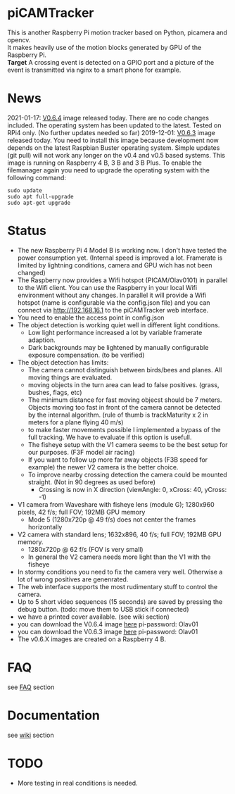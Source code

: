 # piCAMTracker
This is another Raspberry Pi motion tracker based on Python, picamera and opencv.   
It makes heavily use of the motion blocks generated by GPU of the Raspberry Pi.   
**Target** A crossing event is detected on a GPIO port and a picture of the event is transmitted via nginx to a smart phone for example.
# News
2021-01-17: [V0.6.4](https://drive.google.com/file/d/1xuHntIMFQ1BPVGnHj9Ad_DN_oLKLxGlQ/view?usp=sharing) image released today. There are no code changes included.
            The operating system has been updated to the latest. Tested on RPi4 only. (No further updates needed so far)
2019-12-01: [V0.6.3](https://drive.google.com/open?id=14-Zqk-uW1Q9dErGkBKbVC-Mp4glUpEsP) image released today. You need to install this image because development now depends on the latest Raspbian Buster operating system. Simple updates (git pull) will not work any longer on the v0.4 and v0.5 based systems. This image is running on Raspberry 4 B, 3 B and 3 B Plus.
To enable the filemanager again you need to upgrade the operating system with the following command:
```
sudo update
sudo apt full-upgrade
sudo apt-get upgrade
```
 
# Status
* The new Raspberry Pi 4 Model B is working now. I don't have tested the power consumption yet. (Internal speed is improved a lot. Framerate is limited by lightning conditions, camera and GPU wich has not been changed)
* The Raspberry now provides a Wifi hotspot (PICAM/Olav0101) in parallel to the Wifi client. You can use the Raspberry in your local Wifi environment without any changes. In parallel it will provide a Wifi hotspot (name is configurable via the config.json file) and you can connect via http://192.168.16.1 to the piCAMTracker web interface. 
* You need to enable the access point in config.json
* The object detection is working quiet well in different light conditions.
  * Low light performance increased a lot by variable framerate adaption.
  * Dark backgrounds may be lightened by manually configurable exposure compensation. (to be verified) 
* The object detection has limits: 
  * The camera cannot distinguish between birds/bees and planes. All moving things are evaluated.
  * moving objects in the turn area can lead to false positives. (grass, bushes, flags, etc)
  * The minimum distance for fast moving objecst should be 7 meters. Objects moving too fast in front of the camera cannot be detected by the internal algorithm. (rule of thumb is trackMaturity x 2 in meters for a plane flying 40 m/s)
  * to make faster movements possible I implemented a bypass of the full tracking. We have to evaluate if this option is usefull.
  * The fisheye setup with the V1 camera seems to be the best setup for our purposes. (F3F model air racing)
  * If you want to follow up more far away objects (F3B speed for example) the newer V2 camera is the better choice.
  * To improve nearby crossing detection the camera could be mounted straight. (Not in 90 degrees as used before)
    * Crossing is now in X direction (viewAngle: 0, xCross: 40, yCross: -1)  
* V1 camera from Waveshare with fisheye lens (module G); 1280x960 pixels, 42 f/s; full FOV; 192MB GPU memory
  * Mode 5 (1280x720p @ 49 f/s) does not center the frames horizontally
* V2 camera with standard lens; 1632x896, 40 f/s; full FOV; 192MB GPU memory.
  * 1280x720p @ 62 f/s (FOV is very small)
  * In general the V2 camera needs more light than the V1 with the fisheye
* In stormy conditions you need to fix the camera very well. Otherwise a lot of wrong positives are genenrated.
* The web interface supports the most rudimentary stuff to control the camera.
* Up to 5 short video sequences (15 seconds) are saved by pressing the debug button. (todo: move them  to USB stick if connected)   
* we have a printed cover available. (see wiki section)
* you can download the V0.6.4 image [here](https://drive.google.com/file/d/1xuHntIMFQ1BPVGnHj9Ad_DN_oLKLxGlQ/view?usp=sharing)
  pi-password: Olav01
* you can download the V0.6.3 image [here](https://drive.google.com/open?id=14-Zqk-uW1Q9dErGkBKbVC-Mp4glUpEsP)
  pi-password: Olav01
* The v0.6.X images are created on a Raspberry 4 B.

# FAQ
see [FAQ](https://github.com/barney-NG/piCAMTracker/wiki/FAQ) section

# Documentation
see [wiki](https://github.com/barney-NG/piCAMTracker/wiki) section

# TODO
* More testing in real conditions is needed.
